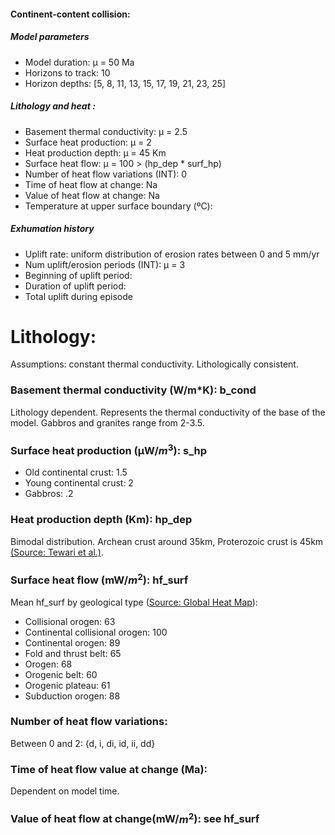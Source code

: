 #### Continent-content collision: 
##### Model parameters
* Model duration: µ = 50 Ma
* Horizons to track: 10 
* Horizon depths: [5, 8, 11, 13, 15, 17, 19, 21, 23, 25]

##### Lithology and heat : 
* Basement thermal conductivity: µ = 2.5
* Surface heat production: µ = 2
* Heat production depth: µ = 45 Km
* Surface heat flow: µ = 100 > (hp_dep * surf_hp)
* Number of heat flow variations (INT): 0
* Time of heat flow at change: Na
* Value of heat flow at change: Na
* Temperature at upper surface boundary (ºC):

##### Exhumation history
* Uplift rate: uniform distribution of erosion rates between 0 and 5 mm/yr
* Num uplift/erosion periods (INT): µ = 3
* Beginning of uplift period: 
* Duration of uplift period: 
* Total uplift during episode

# Lithology: 

Assumptions: constant thermal conductivity. Lithologically consistent. 

### Basement thermal conductivity (W/m*K): b_cond
Lithology dependent. Represents the thermal conductivity of the base of the model. Gabbros and granites range from 2-3.5. 

### Surface heat production (µW/$m^3$): s_hp
* Old continental crust: 1.5
* Young continental crust: 2
* Gabbros: .2

### Heat production depth (Km): hp_dep
Bimodal distribution. Archean crust around 35km, Proterozoic crust is 45km [(Source: Tewari et al.)](https://www.sciencedirect.com/topics/earth-and-planetary-sciences/crustal-thickness#:~:text=Abstract,2.7%20g%2Fcm3). 

### Surface heat flow (mW/$m^2$): hf_surf
Mean hf_surf by geological type ([Source: Global Heat Map](http://heatflow.org/province/?data_type=heat_flow&group_by=type#)): 
* Collisional orogen: 63
* Continental collisional orogen: 100
* Continental orogen: 89
* Fold and thrust belt: 65
* Orogen: 68
* Orogenic belt: 60
* Orogenic plateau: 61
* Subduction orogen: 88

### Number of heat flow variations:
Between 0 and 2: {d, i, di, id, ii, dd}

### Time of heat flow value at change (Ma):
Dependent on model time. 

### Value of heat flow at change(mW/$m^2$): see hf_surf